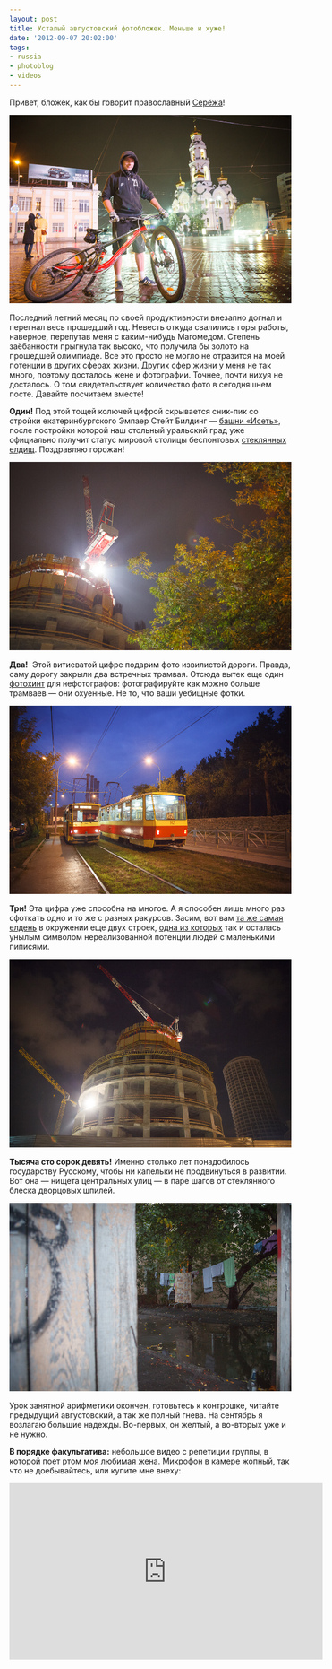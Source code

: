 ```yaml
---
layout: post
title: Усталый августовский фотобложек. Меньше и хуже!
date: '2012-09-07 20:02:00'
tags:
- russia
- photoblog
- videos
---
```


Привет, бложек, как бы говорит православный [Серёжа](https://twitter.com/nikovneostalos)!

![](/assets/images/2017/10/0_IMG_8927.jpg)

Последний летний месяц по своей продуктивности внезапно догнал и перегнал весь прошедший год. Невесть откуда свалились горы работы, наверное, перепутав меня с каким-нибудь Магомедом. Степень заёбанности прыгнула так высоко, что получила бы золото на прошедшей олимпиаде. Все это просто не могло не отразится на моей потенции в других сферах жизни. Других сфер жизни у меня не так много, поэтому досталось жене и фотографии. Точнее, почти нихуя не досталось. О том свидетельствует количество фото в сегодняшнем посте. Давайте посчитаем вместе!

**Один!** Под этой тощей колючей цифрой скрывается сник-пик со стройки екатеринбургского Эмпаер Стейт Билдинг — [башни «Исеть»](http://ru.wikipedia.org/wiki/%D0%91%D0%B0%D1%88%D0%BD%D1%8F_%C2%AB%D0%98%D1%81%D0%B5%D1%82%D1%8C%C2%BB), после постройки которой наш стольный уральский град уже официально получит статус мировой столицы беспонтовых [стеклянных елдищ](http://ru.wikipedia.org/wiki/%D0%92%D1%8B%D1%81%D0%BE%D1%86%D0%BA%D0%B8%D0%B9_(%D0%BD%D0%B5%D0%B1%D0%BE%D1%81%D0%BA%D1%80%D1%91%D0%B1)). Поздравляю горожан!

![Строительство башни «Исеть», Екатеринбург, 2012](/assets/images/2017/10/1_IMG_8401.jpg)

**Два!** &nbsp;Этой витиеватой цифре подарим фото извилистой дороги. Правда, саму дорогу закрыли два встречных трамвая. Отсюда вытек еще один [фотохинт](https://shouldgo.ru/photo-hints/ "Фотобложек: советы для нефотографов") для нефотографов: фотографируйте как можно больше трамваев — они охуенные. Не то, что ваши уебищные фотки.

![Типичный екатеринбургский трамвай](/assets/images/2017/10/2_IMG_8368.jpg)

**Три!** Эта цифра уже способна на многое. А я способен лишь много раз сфоткать одно и то же с разных ракурсов. Засим, вот вам [та же самая елдень](http://ru.wikipedia.org/wiki/%D0%91%D0%B0%D1%88%D0%BD%D1%8F_%C2%AB%D0%98%D1%81%D0%B5%D1%82%D1%8C%C2%BB) в окружении еще двух строек, [одна из которых](http://urban3p.ru/object2106/) так и осталась унылым символом нереализованной потенции людей с маленькими пиписями.

![Строительство башни «Исеть», Екатеринбург](/assets/images/2017/10/3_IMG_8974.jpg)

**Тысяча сто сорок девять!** Именно столько лет понадобилось государству Русскому, чтобы ни капельки не продвинуться в развитии. Вот она — нищета центральных улиц — в паре шагов от стеклянного блеска дворцовых шпилей.

![Типичный центр Екатеринбурга](/assets/images/2017/10/4_IMG_8961.jpg)

Урок занятной арифметики окончен, готовьтесь к контрошке, читайте предыдущий августовский, а так же полный гнева. На сентябрь я возлагаю большие надежды. Во-первых, он желтый, а во-вторых уже и не нужно.

**В порядке факультатива:** небольшое видео с репетиции группы, в которой поет ртом [моя любимая жена](https://twitter.com/aluviana). Микрофон в камере жопный, так что не доебывайтесь, или купите мне внеху:

<iframe width="560" height="315" src="https://www.youtube.com/embed/Dj3AXOnbjoM" frameborder="0" allowfullscreen></iframe>
